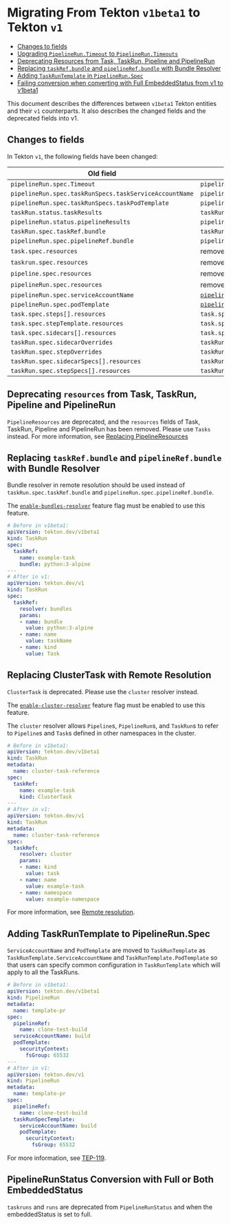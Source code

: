 <!--
---
linkTitle: "Migrating from Tekton v1beta1"
weight: 4000
---
-->

# Migrating From Tekton `v1beta1` to Tekton `v1`

- [Changes to fields](#changes-to-fields)
- [Upgrading `PipelineRun.Timeout` to `PipelineRun.Timeouts`](#upgrading-pipelinerun.timeout-to-pipelinerun.timeouts)
- [Deprecating Resources from Task, TaskRun, Pipeline and PipelineRun](#deprecating-resources-from-task,-taskrun,-pipeline-and-pipelinerun)
- [Replacing `taskRef.bundle` and `pipelineRef.bundle` with Bundle Resolver](#replacing-taskRef.bundle-and-pipelineRef.bundle-with-bundle-resolver)
- [Adding `TaskRunTemplate` in `PipelineRun.Spec`](#adding-taskruntemplate-to-pipelinerun.spec)
- [Failing conversion when converting with Full EmbeddedStatus from v1 to v1beta1](#pipelinerunstatus-conversion-with-full-or-both-embeddedstatus)

This document describes the differences between `v1beta1` Tekton entities and their
`v1` counterparts. It also describes the changed fields and the deprecated fields into v1.
## Changes to fields

In Tekton `v1`, the following fields have been changed:

| Old field | Replacement |
| --------- | ----------|
| `pipelineRun.spec.Timeout`| `pipelineRun.spec.timeouts.pipeline` |
| `pipelineRun.spec.taskRunSpecs.taskServiceAccountName` | `pipelineRun.spec.taskRunSpecs.serviceAccountName` |
| `pipelineRun.spec.taskRunSpecs.taskPodTemplate` | `pipelineRun.spec.taskRunSpecs.podTemplate` |
| `taskRun.status.taskResults` | `taskRun.status.results` |
| `pipelineRun.status.pipelineResults` | `pipelineRun.status.results` |
| `taskRun.spec.taskRef.bundle` | `taskRun.spec.taskRef.resolver` |
| `pipelineRun.spec.pipelineRef.bundle` | `pipelineRun.spec.pipelineRef.resolver` |
| `task.spec.resources` | removed from `Task` |
| `taskrun.spec.resources` | removed from `TaskRun` |
| `pipeline.spec.resources` | removed from `Pipeline` |
| `pipelineRun.spec.resources` | removed from `PipelineRun` |
| `pipelineRun.spec.serviceAccountName` | [`pipelineRun.spec.taskRunTemplate.serviceAccountName`](#adding-taskruntemplate-to-pipelinerun.spec) |
| `pipelineRun.spec.podTemplate` | [`pipelineRun.spec.taskRunTemplate.podTemplate`](#adding-taskruntemplate-to-pipelinerun.spec) |
| `task.spec.steps[].resources` | `task.spec.steps[].computeResources` |
| `task.spec.stepTemplate.resources` | `task.spec.stepTemplate.computeResources` |
| `task.spec.sidecars[].resources` | `task.spec.sidecars[].computeResources` |
| `taskRun.spec.sidecarOverrides`| `taskRun.spec.sidecarSpecs` |
| `taskRun.spec.stepOverrides` | `taskRun.spec.stepSpecs` |
| `taskRun.spec.sidecarSpecs[].resources` | `taskRun.spec.sidecarSpecs[].computeResources` |
| `taskRun.spec.stepSpecs[].resources` | `taskRun.spec.stepSpecs[].computeResources` |

## Deprecating `resources` from Task, TaskRun, Pipeline and PipelineRun
`PipelineResources` are deprecated, and the `resources` fields of Task, TaskRun, Pipeline and PipelineRun has been removed. Please use `Tasks` instead. For more information, see [Replacing PipelineResources](https://github.com/tektoncd/pipeline/blob/main/docs/pipelineresources.md)

## Replacing `taskRef.bundle` and `pipelineRef.bundle` with Bundle Resolver
Bundle resolver in remote resolution should be used instead of `taskRun.spec.taskRef.bundle` and `pipelineRun.spec.pipelineRef.bundle`.

The [`enable-bundles-resolver`](https://github.com/tektoncd/pipeline/blob/main/docs/install.md#customizing-the-pipelines-controller-behavior) feature flag must be enabled to use this feature.

```yaml
# Before in v1beta1:
apiVersion: tekton.dev/v1beta1
kind: TaskRun
spec:
  taskRef:
    name: example-task
    bundle: python:3-alpine
---
# After in v1:
apiVersion: tekton.dev/v1
kind: TaskRun
spec:
  taskRef:
    resolver: bundles
    params:
    - name: bundle
      value: python:3-alpine
    - name: name
      value: taskName
    - name: kind
      value: Task
```

## Replacing ClusterTask with Remote Resolution
`ClusterTask` is deprecated. Please use the `cluster` resolver instead.

The [`enable-cluster-resolver`](https://github.com/tektoncd/pipeline/blob/main/docs/install.md#customizing-the-pipelines-controller-behavior) feature flag must be enabled to use this feature.

The `cluster` resolver allows `Pipeline`s, `PipelineRun`s, and `TaskRun`s to refer
to `Pipeline`s and `Task`s defined in other namespaces in the cluster.

```yaml
# Before in v1beta1:
apiVersion: tekton.dev/v1beta1
kind: TaskRun
metadata:
  name: cluster-task-reference
spec:
  taskRef:
    name: example-task
    kind: ClusterTask
---
# After in v1:
apiVersion: tekton.dev/v1
kind: TaskRun
metadata:
  name: cluster-task-reference
spec:
  taskRef:
    resolver: cluster
    params:
    - name: kind
      value: task
    - name: name
      value: example-task
    - name: namespace
      value: example-namespace
```

For more information, see [Remote resolution](https://github.com/tektoncd/community/blob/main/teps/0060-remote-resource-resolution.md).

## Adding TaskRunTemplate to PipelineRun.Spec
`ServiceAccountName` and `PodTemplate` are moved to `TaskRunTemplate` as `TaskRunTemplate.ServiceAccountName` and `TaskRunTemplate.PodTemplate` so that users can specify common configuration in `TaskRunTemplate` which will apply to all the TaskRuns.

```yaml
# Before in v1beta1:
apiVersion: tekton.dev/v1beta1
kind: PipelineRun
metadata:
  name: template-pr
spec:
  pipelineRef:
    name: clone-test-build
  serviceAccountName: build
  podTemplate:
    securityContext:
      fsGroup: 65532
---
# After in v1:
apiVersion: tekton.dev/v1
kind: PipelineRun
metadata:
  name: template-pr
spec:
  pipelineRef:
    name: clone-test-build
  taskRunSpecTemplate:
    serviceAccountName: build
    podTemplate:
      securityContext:
        fsGroup: 65532
```

For more information, see [TEP-119](https://github.com/tektoncd/community/blob/main/teps/0119-add-taskrun-template-in-pipelinerun.md).


## PipelineRunStatus Conversion with Full or Both EmbeddedStatus

`taskruns` and `runs` are deprecated from `PipelineRunStatus` and when the embeddedStatus is set to full.
